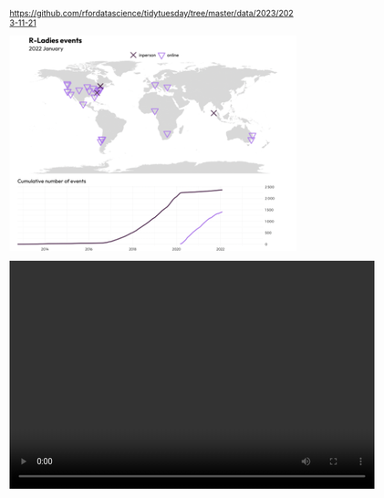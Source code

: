 https://github.com/rfordatascience/tidytuesday/tree/master/data/2023/2023-11-21

![](plots/rladies_chapters.png)

<video width="640" height="400" controls>
  <source src="plots/rladies_chapters.mp4" type="video/mp4">
</video>
